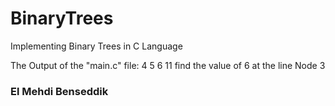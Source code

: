 # BinaryTrees
Implementing Binary Trees in C Language

The Output of the "main.c" file:
4
5
6
11
find the value of 6 at the line Node 3


### El Mehdi Benseddik
